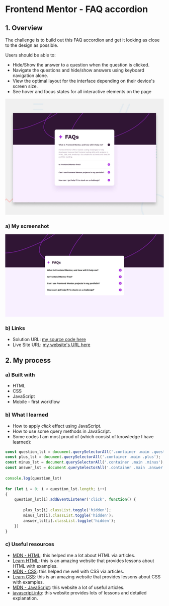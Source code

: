 # Frontend Mentor - FAQ accordion

## 1. Overview

The challenge is to build out this FAQ accordion and get it looking as close to the design as possible.

Users should be able to:
- Hide/Show the answer to a question when the question is clicked.
- Navigate the questions and hide/show answers using keyboard navigation alone.
- View the optimal layout for the interface depending on their device's screen size.
- See hover and focus states for all interactive elements on the page

![Design preview for the FAQ accordion coding challenge](./design/desktop-preview.jpg)

### a) My screenshot

![My screenshot for the FAQ accordion coding challenge](./screenshot.jpeg)

### b) Links

- Solution URL: [my source code here](https://github.com/hieutrantrong21520859MMCL21/FrontEndPractice_Intern_FAQ_Accordion)
- Live Site URL: [my website's URL here](https://hieutrantrong21520859mmcl21.github.io/FrontEndPractice_Intern_FAQ_Accordion/)

## 2. My process

### a) Built with

- HTML
- CSS
- JavaScript
- Mobile - first workflow

### b) What I learned

- How to apply *click* effect using JavaScript.
- How to use some query methods in JavaScript.
- Some codes I am most proud of (which consist of knowledge I have learned):

```javascript
const question_lst = document.querySelectorAll('.container .main .question')
const plus_lst = document.querySelectorAll('.container .main .plus');
const minus_lst = document.querySelectorAll('.container .main .minus');
const answer_lst = document.querySelectorAll('.container .main .answer');

console.log(question_lst)

for (let i = 0; i < question_lst.length; i++)
{
    question_lst[i].addEventListener('click', function() {
        
        plus_lst[i].classList.toggle('hidden');
        minus_lst[i].classList.toggle('hidden');
        answer_lst[i].classList.toggle('hidden');
    })
}
```

### c) Useful resources

- [MDN - HTML](https://developer.mozilla.org/en-US/docs/Web/HTML): this helped me a lot about HTML via articles.
- [Learn HTML](https://web.dev/learn/html): this is an amazing website that provides lessons about HTML with examples.
- [MDN - CSS](https://developer.mozilla.org/en-US/docs/Web/CSS): this helped me well with CSS via articles.
- [Learn CSS](https://web.dev/learn/css): this is an amazing website that provides lessons about CSS with examples.
- [MDN - JavaScript](https://developer.mozilla.org/en-US/docs/Web/JavaScript): this website a lot of useful articles.
- [javascript.info](https://javascript.info/): this website provides lots of lessons and detailed explanation.
